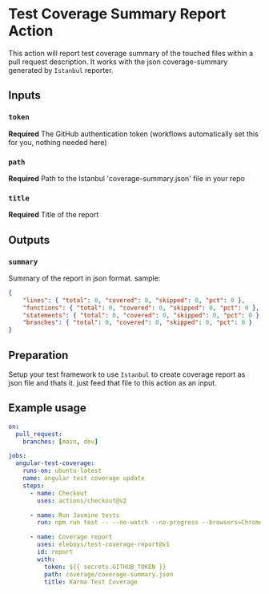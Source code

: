 # Test Coverage Summary Report Action

This action will report test coverage summary of the touched files within a pull request description. It works with the json coverage-summary generated by `Istanbul` reporter.

## Inputs

### `token`
**Required** The GitHub authentication token (workflows automatically set this for you, nothing needed here)

### `path`
**Required** Path to the Istanbul 'coverage-summary.json' file in your repo

### `title`
**Required** Title of the report 


## Outputs

### `summary`
Summary of the report in json format. sample:
```json
{
    "lines": { "total": 0, "covered": 0, "skipped": 0, "pct": 0 },
    "functions": { "total": 0, "covered": 0, "skipped": 0, "pct": 0 },
    "statements": { "total": 0, "covered": 0, "skipped": 0, "pct": 0 },
    "branches": { "total": 0, "covered": 0, "skipped": 0, "pct": 0 }
}
```

## Preparation
Setup your test framework to use `Istanbul` to create coverage report as json file and thats it. just feed that file to this action as an input.

## Example usage

```yml
on:
  pull_request:
    branches: [main, dev]

jobs:
  angular-test-coverage:
    runs-on: ubuntu-latest
    name: angular test coverage update
    steps:
      - name: Checkout
        uses: actions/checkout@v2

      - name: Run Jasmine tests
        run: npm run test -- --no-watch --no-progress --browsers=ChromeHeadlessCI

      - name: Coverage report
        uses: eleboys/test-coverage-report@v1
        id: report
        with:
          token: ${{ secrets.GITHUB_TOKEN }}
          path: coverage/coverage-summary.json
          title: Karma Test Coverage
```